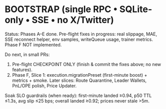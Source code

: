 ﻿# BOOTSTRAP (single RPC • SQLite-only • SSE • no X/Twitter)
Status: Phases A–E done. Pre-flight fixes in progress: real slippage, MAE, SSE reconnect helper, env samples, writeQueue usage, trainer metrics. Phase F NOT implemented.

Do next, in small PRs:
1) Pre-flight CHECKPOINT ONLY (finish & commit the fixes above; no new features).
2) Phase F, Slice 1: execution.migrationPreset (first-minute boost) + metrics + smoke.
Later slices: Route Quarantine, Leader Wallets, PnL/OPE polish, Price Updater.

Soak SLO guardrails (when ready): first-minute landed ≥0.94, p50 TTL ≤1.3s, avg slip ≤25 bps; overall landed ≥0.92; prices never stale >5m.

